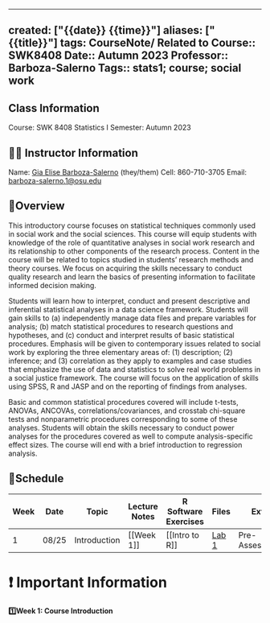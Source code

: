 
---
created: ["{{date}} {{time}}"]
aliases: ["{{title}}"]
tags: CourseNote/
Related to Course:: SWK8408
Date:: Autumn  2023
Professor:: Barboza-Salerno
Tags:: stats1; course; social work
---
## Class Information
Course: SWK 8408 Statistics I
Semester: Autumn 2023
## 👨‍💼 Instructor Information
Name: [Gia Elise Barboza-Salerno](https://barboza-salerno.netlify.app/) (they/them)
Cell: 860-710-3705
Email: barboza-salerno.1@osu.edu 
## 🧾Overview

This introductory course focuses on statistical techniques commonly used in
social work and the social sciences. This course will equip students with knowledge
of the role of quantitative analyses in social work research and its relationship
to other components of the research process. Content in the course will be
related to topics studied in students’ research methods and theory courses. We
focus on acquiring the skills necessary to conduct quality research and learn
the basics of presenting information to facilitate informed decision making.

Students will learn how to interpret, conduct and present descriptive and inferential
statistical analyses in a data science framework. Students will gain skills
to (a) independently manage data files and prepare variables for analysis; (b)
match statistical procedures to research questions and hypotheses, and (c) conduct
and interpret results of basic statistical procedures. Emphasis will be given
to contemporary issues related to social work by exploring the three elementary
areas of: (1) description; (2) inference; and (3) correlation as they apply
to examples and case studies that emphasize the use of data and statistics to
solve real world problems in a social justice framework. The course will focus
on the application of skills using SPSS, R and JASP and on the
reporting of findings from analyses.

Basic and common statistical procedures covered will include t-tests, ANOVAs,
ANCOVAs, correlations/covariances, and crosstab chi-square tests and nonparametric
procedures corresponding to some of these analyses. Students will
obtain the skills necessary to conduct power analyses for the procedures covered
as well to compute analysis-specific effect sizes. The course will end with
a brief introduction to regression analysis.

## 📅Schedule

| Week | Date  | Topic        | Lecture Notes | R Software Exercises | Files  | Extra           |
| ---- | ----- | ------------ | ------------- | -------------------- | --- | -------------- |
| 1    | 08/25 | Introduction | [[Week 1]]    | [[Intro to R]]       | [Lab 1](https://github.com/bigdataforsocialjustice/SWK8408/blob/master/lab1.zip)  | Pre-Assessment |
# ❗ Important Information
#### 1️⃣Week 1: Course Introduction

